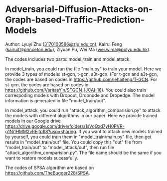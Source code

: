 # Adversarial-Diffusion-Attacks-on-Graph-based-Traffic-Prediction-Models
Author: Lyuyi Zhu (3170103586@zju.edu.cn), Kairui Feng (kairuif@princeton.edu), Ziyuan Pu, Wei Ma (wei.w.ma@polyu.edu.hk).

The codes includes two parts: model_train and model attack.

In model_train, you could run the file "main.py" to train your model. Here we provide 3 types of models: st-gcn, t-gcn, a3t-gcn.
(For t-gcn and a3t-gcn, the codes are based on codes in https://github.com/lehaifeng/T-GCN.
 For st-gcn, the codes are based on codes in https://github.com/VeritasYin/STGCN_IJCAI-18).
You could also train correspoding models with Dropout, Dropnode and Dropedge.
The model information is generated in file "model_train/out".
 
In model_attack, you could run "attack_algorithm_comparision.py" to attack the models with different algorithms in our paper. Here we provide trained models in our Google drive https://drive.google.com/drive/folders/1sVoQxd7yH0PVR-g1Ni1HMM2vREjtp1l8?usp=sharing.
If you want to attack new models trained by yourself, you could train them in "model_train/main.py" file, then get results in "model_train/out" file. You could copy this "out" file from "model_train/out" to "model_attack/out", then run file "attack_algorithm_comparision.py". The file name should be the same if you want to restore models sucessfully.

The codes of SPSA algorithm are based on https://github.com/TheBugger228/SPSA.
 
 
